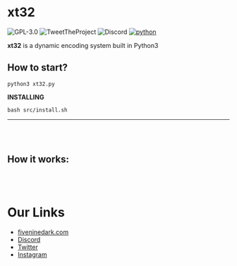# xt32
![GPL-3.0](https://img.shields.io/badge/License-GPL--3.0-green)
![TweetTheProject](https://img.shields.io/twitter/url?url=https%3A%2F%2Fgithub.com%2FCRO-THEHACKER%2Fv1ew-s0urce)
![Discord](https://img.shields.io/discord/541829295870443542)
[![python](https://img.shields.io/badge/python-3-brightgreen.svg)](https://www.python.org/downloads/release/python-381/)

**xt32** is a dynamic encoding system built in Python3

## How to start?

```
python3 xt32.py
```
**INSTALLING**
```
bash src/install.sh
```
<hr><br><br>

## How it works:




<br><br>
# Our Links
+ [fiveninedark.com](https://fiveninedark.com/)
+ [Discord](https://59dark.ml/discord)
+ [Twitter](https://twitter.com/FiveNineDark)
+ [Instagram](https://instagram.com/fiveninedark)
